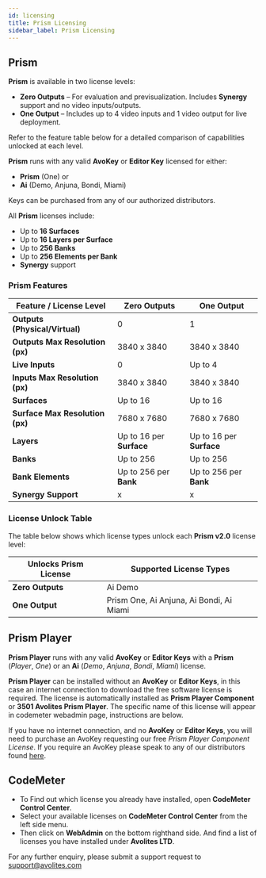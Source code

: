 ```yaml
---
id: licensing
title: Prism Licensing
sidebar_label: Prism Licensing
---
```


## Prism

**Prism** is available in two license levels:

- **Zero Outputs** – For evaluation and previsualization. Includes **Synergy** support and no video inputs/outputs.
- **One Output** – Includes up to 4 video inputs and 1 video output for live deployment.

Refer to the feature table below for a detailed comparison of capabilities unlocked at each level.

**Prism** runs with any valid **AvoKey** or **Editor Key** licensed for either:
- **Prism** (One) or
- **Ai** (Demo, Anjuna, Bondi, Miami)

Keys can be purchased from any of our authorized distributors.

All **Prism** licenses include:
- Up to **16 Surfaces**
- Up to **16 Layers per Surface**
- Up to **256 Banks**
- Up to **256 Elements per Bank**
- **Synergy** support

### Prism Features
| Feature / License Level | Zero Outputs | One Output |
|-|-|-|
| **Outputs (Physical/Virtual)**       | 0   | 1 |
| **Outputs Max Resolution (px)** | 3840 x 3840 | 3840 x 3840 |
| **Live Inputs**            | 0   | Up to 4 |
| **Inputs Max Resolution (px)**  | 3840 x 3840 | 3840 x 3840 |
| **Surfaces**                | Up to 16 | Up to 16 |
| **Surface Max Resolution (px)** | 7680 x 7680 | 7680 x 7680 |
| **Layers**                 | Up to 16 per **Surface** | Up to 16 per **Surface** |
| **Banks**                  | Up to 256 | Up to 256 |
| **Bank Elements**          | Up to 256 per **Bank** | Up to 256 per **Bank** |
| **Synergy Support** |x| x|

<!-- **(*)** [NDI®](https://ndi.video/) is a registered trademark of Vizrt NDI AB. -->

### License Unlock Table

The table below shows which license types unlock each **Prism v2.0** license level:

| Unlocks Prism License | Supported License Types                                      |
|------------------------|-------------------------------------------------------------|
| **Zero Outputs**        | Ai Demo                                                     |
| **One Output**         | Prism One, Ai Anjuna, Ai Bondi, Ai Miami                 |



## Prism Player

**Prism Player** runs with any valid **AvoKey** or **Editor Keys** with a **Prism** (_Player_, _One_) or an **Ai** (_Demo_, _Anjuna_, _Bondi_, _Miami_) license.

**Prism Player** can be installed without an **AvoKey** or **Editor Keys**, in this case an internet connection to download the free software license is required. The license is automatically installed as **Prism Player Component** or **3501 Avolites Prism Player**. The specific name of this license will appear in codemeter webadmin page, instructions are below.

If you have no internet connection, and no **AvoKey** or **Editor Keys**, you will need to purchase an AvoKey requesting our free *Prism Player Component License*. If you require an AvoKey please speak to any of our distributors found [here](https://www.avolites.com/official-distributors).

<!-- ## All Licenses

The below table shows which app can be use against Avolites current set of **Ai** / **Prism** Licenses.

| | Ai Demo  | Ai Anjuna | Ai Bondi | Ai Miami | Prism One| Prism Player |
|-----------------|:--------:|:---------:|:--------:|:--------:|:-------------:| :-------------:|
| **Prism Zero Outputs**       |   x    |        |        |       |               | |
| **Prism One Output**|        |     x     |    x     |    x     |       x       | |
| **Prism Player**|    x    |     x     |    x     |    x     |       x       | x| -->

## CodeMeter

- To Find out which license you already have installed, open **CodeMeter Control Center**.
- Select your available licenses on **CodeMeter Control Center** from the left side menu.
- Then click on **WebAdmin** on the bottom righthand side. And find a list of licenses you have installed under **Avolites LTD**.

For any further enquiry, please submit a support request to <a href="mailto:support@avolites.com?subject=Prism:">support@avolites.com</a>